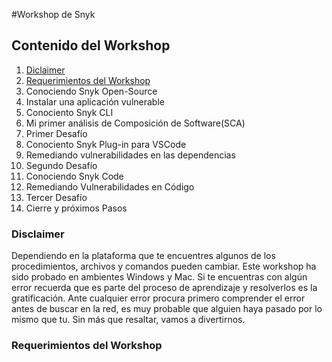 #Workshop de Snyk

## Contenido del Workshop

1. [Diclaimer](#Disclaimer)
2. [Requerimientos del Workshop](#requerimientos-del-workshop)
3. Conociendo Snyk Open-Source
4. Instalar una aplicación vulnerable
5. Conociento Snyk CLI
6. Mi primer análisis de Composición de Software(SCA)
7. Primer Desafío
8. Conociento Snyk Plug-in para VSCode
9. Remediando vulnerabilidades en las dependencias
10. Segundo Desafío
11. Conociendo Snyk Code
12. Remediando Vulnerabilidades en Código
13. Tercer Desafío
14. Cierre y próximos Pasos



### Disclaimer

Dependiendo en la plataforma que te encuentres algunos de los procedimientos, archivos y comandos pueden cambiar. Este workshop ha sido probado en ambientes Windows y Mac. Si te encuentras con algún error recuerda que es parte del proceso de aprendizaje y resolverlos es la gratificación. Ante cualquier error procura primero comprender el error antes de buscar en la red, es muy probable que alguien haya pasado por lo mismo que tu. Sin más que resaltar, vamos a divertirnos.


### Requerimientos del Workshop